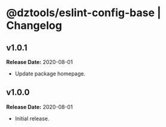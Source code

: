 # @dztools/eslint-config-base | Changelog

## v1.0.1

**Release Date:** 2020-08-01

* Update package homepage.

## v1.0.0

**Release Date:** 2020-08-01

* Initial release.
